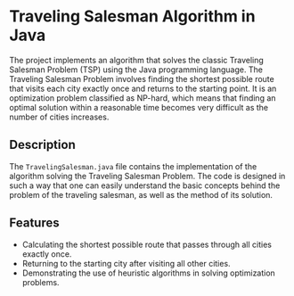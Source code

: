 # Traveling Salesman Algorithm in Java

The project implements an algorithm that solves the classic Traveling Salesman Problem (TSP) using the Java programming language. The Traveling Salesman Problem involves finding the shortest possible route that visits each city exactly once and returns to the starting point. It is an optimization problem classified as NP-hard, which means that finding an optimal solution within a reasonable time becomes very difficult as the number of cities increases.

## Description

The `TravelingSalesman.java` file contains the implementation of the algorithm solving the Traveling Salesman Problem. The code is designed in such a way that one can easily understand the basic concepts behind the problem of the traveling salesman, as well as the method of its solution.

## Features

- Calculating the shortest possible route that passes through all cities exactly once.
- Returning to the starting city after visiting all other cities.
- Demonstrating the use of heuristic algorithms in solving optimization problems.
